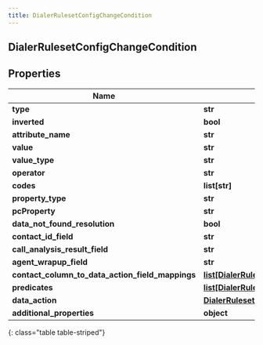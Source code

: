 ```yaml
---
title: DialerRulesetConfigChangeCondition
---
```

## DialerRulesetConfigChangeCondition

## Properties

|Name | Type | Description | Notes|
|------------ | ------------- | ------------- | -------------|
| **type** | **str** |  | [optional] |
| **inverted** | **bool** |  | [optional] |
| **attribute_name** | **str** |  | [optional] |
| **value** | **str** |  | [optional] |
| **value_type** | **str** |  | [optional] |
| **operator** | **str** |  | [optional] |
| **codes** | **list[str]** |  | [optional] |
| **property_type** | **str** |  | [optional] |
| **pcProperty** | **str** |  | [optional] |
| **data_not_found_resolution** | **bool** |  | [optional] |
| **contact_id_field** | **str** |  | [optional] |
| **call_analysis_result_field** | **str** |  | [optional] |
| **agent_wrapup_field** | **str** |  | [optional] |
| **contact_column_to_data_action_field_mappings** | [**list[DialerRulesetConfigChangeContactColumnToDataActionFieldMapping]**](DialerRulesetConfigChangeContactColumnToDataActionFieldMapping.html) |  | [optional] |
| **predicates** | [**list[DialerRulesetConfigChangeDataActionConditionPredicate]**](DialerRulesetConfigChangeDataActionConditionPredicate.html) |  | [optional] |
| **data_action** | [**DialerRulesetConfigChangeUriReference**](DialerRulesetConfigChangeUriReference.html) |  | [optional] |
| **additional_properties** | **object** |  | [optional] |
{: class="table table-striped"}



